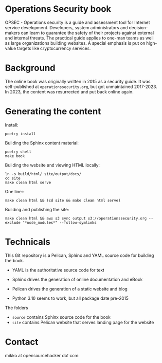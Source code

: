 # Operations Security book

OPSEC - Operations security is a guide and assessment tool for Internet service development.
Developers, system administrators and decision-makers can learn to guarantee the safety of their projects against external and internal threats. The practical guide applies to one-man teams as well as large organizations building websites. A special emphasis is put on high-value targets like cryptocurrency services.

# Background

The online book was originally written in 2015 as a security guide.
It was self-published at `operationssecurity.org`, but got unmaintained
2017-2023. In 2023, the content was resurrected and put back online again.

# Generating the content

Install:

```shell
poetry install
```

Building the Sphinx content material:

```shell
poetry shell
make book
```

Building the website and viewing HTML locally:

```shell
ln -s build/html/ site/output/docs/
cd site
make clean html serve
```

One liner:

```shell
make clean html && (cd site && make clean html serve)
```

Building and publishing the site:

    make clean html && aws s3 sync output s3://operationssecurity.org --exclude "*node_modules*" --follow-symlinks

# Technicals

This Git repository is a Pelican, Sphinx and YAML source code for building the book.

* YAML is the authoritative source code for text

* Sphinx drives the generation of online documentation and eBook

* Pelican drives the generation of a static website and blog

* Python 3.10 seems to work, but all package date pre-2015

The folders

- `source` contains Sphinx source code for the book
- `site` contains Pelican website that serves landing page for the website

# Contact

mikko at opensourcehacker dot com
